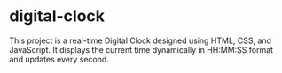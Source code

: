# digital-clock
This project is a real-time Digital Clock designed using HTML, CSS, and JavaScript. It displays the current time dynamically in HH:MM:SS format and updates every second.
